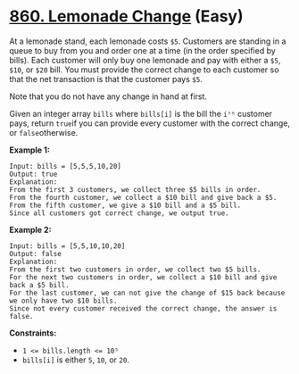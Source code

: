 # [860. Lemonade Change][link] (Easy)

[link]: https://leetcode.com/problems/lemonade-change/

At a lemonade stand, each lemonade costs `$5`. Customers are standing in a queue to buy from you and
order one at a time (in the order specified by bills). Each customer will only buy one lemonade and
pay with either a `$5`, `$10`, or `$20` bill. You must provide the correct change to each customer
so that the net transaction is that the customer pays `$5`.

Note that you do not have any change in hand at first.

Given an integer array `bills` where `bills[i]` is the bill the `iᵗʰ` customer pays, return `true`if
you can provide every customer with the correct change, or `false`otherwise.

**Example 1:**

```
Input: bills = [5,5,5,10,20]
Output: true
Explanation:
From the first 3 customers, we collect three $5 bills in order.
From the fourth customer, we collect a $10 bill and give back a $5.
From the fifth customer, we give a $10 bill and a $5 bill.
Since all customers got correct change, we output true.
```

**Example 2:**

```
Input: bills = [5,5,10,10,20]
Output: false
Explanation:
From the first two customers in order, we collect two $5 bills.
For the next two customers in order, we collect a $10 bill and give back a $5 bill.
For the last customer, we can not give the change of $15 back because we only have two $10 bills.
Since not every customer received the correct change, the answer is false.
```

**Constraints:**

- `1 <= bills.length <= 10⁵`
- `bills[i]` is either `5`, `10`, or `20`.
